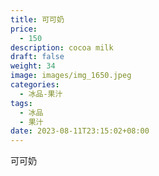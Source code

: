 ```yaml
---
title: 可可奶
price:
  - 150
description: cocoa milk
draft: false
weight: 34
image: images/img_1650.jpeg
categories:
  - 冰品-果汁
tags:
  - 冰品
  - 果汁
date: 2023-08-11T23:15:02+08:00
---
```


 可可奶
